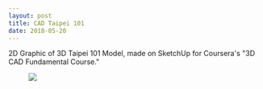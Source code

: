 ```yaml
---
layout: post
title: CAD Taipei 101
date: 2018-05-20
---
```


2D Graphic of 3D Taipei 101 Model, made on SketchUp for Coursera's "3D CAD Fundamental Course."

<div class="blog-photos">
  <figure class="blog-item">
    <img class="blog-pic" src="https://user-images.githubusercontent.com/16715814/44865578-9521d000-ac37-11e8-9771-193636534843.png">
  </figure>
</div>
